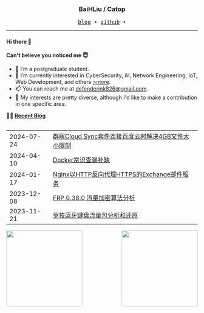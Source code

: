 <h3 align="center"> BaiHLiu / Catop </h3>


<p align="center">
  <samp>
    <a href="https://www.catop.top/">blog</a> ∙
    <a href="https://github.com/BaiHLiu">github</a> ∙ 
  </samp>
</p>


---

#### Hi there 👋
#### Can't believe you noticed me 😇
<!-- languages:start -->
<!-- prettier-ignore-start -->
<!-- markdownlint-disable -->
- 🔭 I’m a postgraduate student.
- 🌱 I’m currently interested in CyberSecurity, AI, Network Engineering, IoT, Web Development, and others [>more](https://www.catop.top).
- 📫 You can reach me at [defenderink826@gmail.com](mailto:defenderink826@gmail.com).
- 🎨 My interests are pretty diverse, although I'd like to make a contribution in one specific area.

<!-- markdownlint-restore -->
<!-- prettier-ignore-end -->
<!-- languages:end -->

**🤹‍♀️ <a href="https://www.catop.top/" target="_blank">Recent Blog</a>**
<table width="100%" align="left" padding="0" margin="0">
  
<!-- BLOG-POST-LIST:START --><tr><td>2024-07-24</td><td><a href='https://www.catop.top/index.php/archives/119/' target='_blank'>群晖Cloud Sync套件连接百度云时解决4GB文件大小限制</a></td></tr><tr><td>2024-04-10</td><td><a href='https://www.catop.top/index.php/archives/98/' target='_blank'>Docker常识查漏补缺</a></td></tr><tr><td>2024-01-17</td><td><a href='https://www.catop.top/index.php/archives/89/' target='_blank'>Nginx以HTTP反向代理HTTPS的Exchange邮件服务</a></td></tr><tr><td>2023-12-08</td><td><a href='https://www.catop.top/index.php/archives/69/' target='_blank'>FRP 0.38.0 流量加密算法分析</a></td></tr><tr><td>2023-11-21</td><td><a href='https://www.catop.top/index.php/archives/57/' target='_blank'>罗技蓝牙键盘流量包分析和还原</a></td></tr><!-- BLOG-POST-LIST:END -->

</table>


<img height=200 align="left" src="https://github-readme-stats-rose-three-81.vercel.app/api/top-langs/?username=baihliu&layout=compact&hide=html&exclude_repo=github-readme-stats,statistics,ChatGPT-Next-Web&show_icons=true&hide_border=true&card_width=250" />

<img height=200 align="right" src="https://github-readme-stats-rose-three-81.vercel.app/api?username=baihliu&count_private=true&show_icons=true&langs_count=8&card_width=250" />
